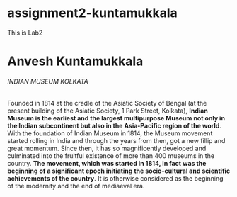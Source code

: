 # assignment2-kuntamukkala
This is Lab2
# Anvesh Kuntamukkala
###### INDIAN MUSEUM KOLKATA 
Founded in 1814 at the cradle of the Asiatic Society of Bengal (at the present building of the Asiatic Society, 1 Park Street, Kolkata), **Indian Museum is the earliest and the largest multipurpose Museum not only in the Indian subcontinent but also in the Asia-Pacific region of the world**. With the foundation of Indian Museum in 1814, the Museum movement started rolling in India and through the years from then, got a new fillip and great momentum. Since then, it has so magnificently developed and culminated into the fruitful existence of more than 400 museums in the country. **The movement, which was started in 1814, in fact was the beginning of a significant epoch initiating the socio-cultural and scientific achievements of the country**. It is otherwise considered as the beginning of the modernity and the end of mediaeval era.
